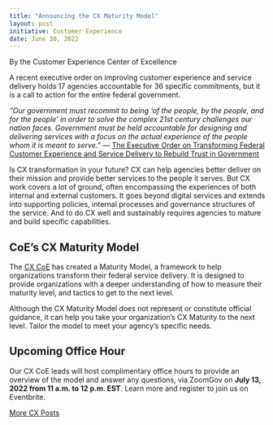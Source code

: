 ```yaml
---
title: "Announcing the CX Maturity Model"
layout: post
initiative: Customer Experience
date: June 30, 2022
---
```

By the Customer Experience Center of Excellence

A recent executive order on improving customer experience and service delivery holds 17 agencies accountable for 36 specific commitments, but it is a call to action for the entire federal government.

*“Our government must recommit to being ‘of the people, by the people, and for the people’ in order to solve the complex 21st century challenges our nation faces. Government must be held accountable for designing and delivering services with a focus on the actual experience of the people whom it is meant to serve.”*
— [The Executive Order on Transforming Federal Customer Experience and Service Delivery to Rebuild Trust in Government](https://www.whitehouse.gov/briefing-room/presidential-actions/2021/12/13/executive-order-on-transforming-federal-customer-experience-and-service-delivery-to-rebuild-trust-in-government/)

Is CX transformation in your future? CX can help agencies better deliver on their mission and provide better services to the people it serves. But CX work covers a lot of ground, often encompassing the experiences of both internal and external customers. It goes beyond digital services and extends into supporting policies, internal processes and governance structures of the service. And to do CX well and sustainably requires agencies to mature and build specific capabilities.

## CoE’s CX Maturity Model
The [CX CoE](https://coe.gsa.gov/coe/customer-experience.html) has created a Maturity Model, a framework to help organizations transform their federal service delivery. It is designed to provide organizations with a deeper understanding of how to measure their maturity level, and tactics to get to the next level.

Although the CX Maturity Model does not represent or constitute official guidance, it can help you take your organization’s CX Maturity to the next level. Tailor the model to meet your agency’s specific needs.  

## Upcoming Office Hour
Our CX CoE leads will host complimentary office hours to provide an overview of the model and answer any questions, via ZoomGov on **July 13, 2022 from 11 a.m. to 12 p.m. EST**. Learn more and register to join us on Eventbrite.

<a href="{{site.baseurl}}/coe/customer-experience.html#coe-updates" class="usa-button">More CX Posts</a>
